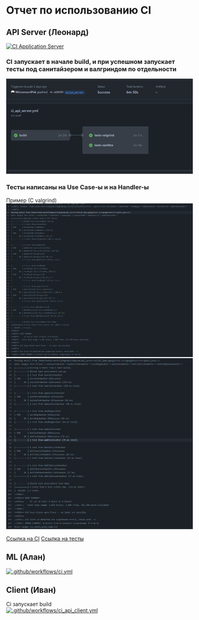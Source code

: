 # Отчет по использованию CI

## API Server (Леонард)

[![CI Application Server](https://github.com/MrLeonardPak/Calmgram/actions/workflows/ci_api_server.yml/badge.svg)](https://github.com/MrLeonardPak/Calmgram/actions/workflows/ci_api_server.yml)

### CI запускает в начале build, и при успешном запускает тесты под санитайзером и валгриндом по отдельности
![CI_Server](img/CI_Server.png)  

### Тесты написаны на Use Case-ы и на Handler-ы
Пример (С valgrind)
![CI_Server](img/Sever_Test_1.png)  
![CI_Server](img/Sever_Test_2.png)  

[Ссылка на CI](https://github.com/MrLeonardPak/Calmgram/blob/api_server_28_05/.github/workflows/ci_api_server.yml)
[Ссылка на тесты](https://github.com/MrLeonardPak/Calmgram/tree/api_server_28_05/api_server/tests)


## ML (Алан)

[![.github/workflows/ci.yml](https://github.com/MrLeonardPak/Calmgram/actions/workflows/ci.yml/badge.svg)](https://github.com/MrLeonardPak/Calmgram/actions/workflows/ci.yml)  
  
## Client (Иван)  
  
Ci запускает build  
[![.github/workflows/ci_api_client.yml](https://github.com/MrLeonardPak/Calmgram/actions/workflows/ci_api_client.yml/badge.svg)](https://github.com/MrLeonardPak/Calmgram/actions/workflows/ci_api_client.yml)
